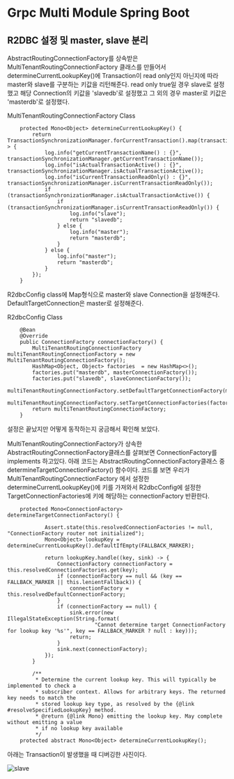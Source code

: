 # Grpc Multi Module Spring Boot

## R2DBC 설정 및 master, slave 분리


AbstractRoutingConnectionFactory를 상속받은 MultiTenantRoutingConnectionFactory 클래스를 만들어서 determineCurrentLookupKey()에 Transaction이 read only인지 아닌지에 따라 master와 slave를 구분하는 키값을 리턴해준다.
read only true일 경우 slave로 설정했고 해당 Connection의 키값을 'slavedb'로 설정했고 그 외의 경우 master로 키값은 'masterdb'로 설정했다. 

MultiTenantRoutingConnectionFactory Class

        protected Mono<Object> determineCurrentLookupKey() {
            return TransactionSynchronizationManager.forCurrentTransaction().map(transactionSynchronizationManager-> {
                log.info("getCurrentTransactionName() : {}", transactionSynchronizationManager.getCurrentTransactionName());
                log.info("isActualTransactionActive() : {}", transactionSynchronizationManager.isActualTransactionActive());
                log.info("isCurrentTransactionReadOnly() : {}", transactionSynchronizationManager.isCurrentTransactionReadOnly());
                if (transactionSynchronizationManager.isActualTransactionActive()) {
                    if (transactionSynchronizationManager.isCurrentTransactionReadOnly()) {
                        log.info("slave");
                        return "slavedb";
                    } else {
                        log.info("master");
                        return "masterdb";
                    }
                } else {
                    log.info("master");
                    return "masterdb";
                }
            });
        }


R2dbcConfig class에 Map형식으로 master와 slave Connection을 설정해준다. DefaultTargetConnection은 master로 설정해준다.

R2dbcConfig Class

        @Bean
        @Override
        public ConnectionFactory connectionFactory() {
            MultiTenantRoutingConnectionFactory multiTenantRoutingConnectionFactory = new MultiTenantRoutingConnectionFactory();
            HashMap<Object, Object> factories  = new HashMap<>();
            factories.put("masterdb", masterConnectionFactory());
            factories.put("slavedb", slaveConnectionFactory());
            multiTenantRoutingConnectionFactory.setDefaultTargetConnectionFactory(masterConnectionFactory());
            multiTenantRoutingConnectionFactory.setTargetConnectionFactories(factories);
            return multiTenantRoutingConnectionFactory;
        }

설정은 끝났지만 어떻게 동작하는지 궁금해서 확인해 보았다.

MultiTenantRoutingConnectionFactory가 상속한 AbstractRoutingConnectionFactory클래스를 살펴보면 ConnectionFactory를 implements 하고있다. 아래 코드는 AbstractRoutingConnectionFactory클래스 중 determineTargetConnectionFactory() 함수이다. 코드를 보면
우리가 MultiTenantRoutingConnectionFactory 에서 설정한 determineCurrentLookupKey()에 키를 가져와서 R2dbcConfig에 설정한 TargetConnectionFactories에 키에 해당하는 connectionFactory 반환한다.  

        protected Mono<ConnectionFactory> determineTargetConnectionFactory() {

                Assert.state(this.resolvedConnectionFactories != null, "ConnectionFactory router not initialized");
                Mono<Object> lookupKey = determineCurrentLookupKey().defaultIfEmpty(FALLBACK_MARKER);
        
                return lookupKey.handle((key, sink) -> {
                    ConnectionFactory connectionFactory = this.resolvedConnectionFactories.get(key);
                    if (connectionFactory == null && (key == FALLBACK_MARKER || this.lenientFallback)) {
                        connectionFactory = this.resolvedDefaultConnectionFactory;
                    }
                    if (connectionFactory == null) {
                        sink.error(new IllegalStateException(String.format(
                                "Cannot determine target ConnectionFactory for lookup key '%s'", key == FALLBACK_MARKER ? null : key)));
                        return;
                    }
                    sink.next(connectionFactory);
                });
            }
        
            /**
             * Determine the current lookup key. This will typically be implemented to check a
             * subscriber context. Allows for arbitrary keys. The returned key needs to match the
             * stored lookup key type, as resolved by the {@link #resolveSpecifiedLookupKey} method.
             * @return {@link Mono} emitting the lookup key. May complete without emitting a value
             * if no lookup key available
             */
        protected abstract Mono<Object> determineCurrentLookupKey();


아래는 Transaction이 발생했을 때 디버깅한 사진이다.

![slave](https://user-images.githubusercontent.com/68090443/200344089-2277d85a-6a6f-48df-9e97-5059e87505a1.PNG)


